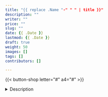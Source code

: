 ```yaml
---
title: "{{ replace .Name "-" " " | title }}"
description: ""
writer: ""
price: ""
slug: ""
date: {{ .Date }}
lastmod: {{ .Date }}
draft: true
weight: 50
images: []
tags: []
contributors: []

---
```


{{< button-shop letter="#" a4="#" >}}

</div>
</div>
    <div class="col-md-12 col-lg-10 col-xl-8 pt-sm-5 pt-lg-0">

<details class="border-0"><summary class="h4 fw-light">Description</summary>

Included in the **+** pages of this Digital Multi-level Copywork Bundle are:

- the copywork text in multiple levels (practice, A0, A1, B0, B1, C) using [specially designed print fonts](#);

- high-frequency words flashcards with instructions;

- vocabulary pages (levels B and C) to encourage the habit of dictionary and thesaurus use.

<br>

Available in **letter** and **A4** page sizes. US and UK spellings.

Perfect for the whole family to learn together.

<br>

***NOTICE: You will be redirected in a new tab to an outside payment processing page for the fulfillment of your order.***

</details> 